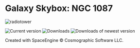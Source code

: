 # Galaxy Skybox: NGC 1087
![radiotower](https://user-images.githubusercontent.com/99054745/180920461-c1ea94c3-dfa2-4c8f-85c4-678739af7f59.png)

![Current version](https://img.shields.io/github/manifest-json/v/TerrificTrifid/ow-nh-ngc1087?color=gree&filename=manifest.json)
![Downloads](https://img.shields.io/github/downloads/TerrificTrifid/ow-nh-ngc1087/total)
![Downloads of newest version](https://img.shields.io/github/downloads/TerrificTrifid/ow-nh-ngc1087/latest/total)

Created with SpaceEngine © Cosmographic Software LLC.